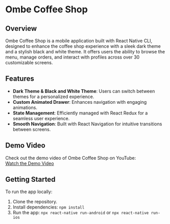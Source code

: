 # Ombe Coffee Shop

## Overview
Ombe Coffee Shop is a mobile application built with React Native CLI, designed to enhance the coffee shop experience with a sleek dark theme and a stylish black and white theme. It offers users the ability to browse the menu, manage orders, and interact with profiles across over 30 customizable screens.

## Features
- **Dark Theme & Black and White Theme**: Users can switch between themes for a personalized experience.
- **Custom Animated Drawer**: Enhances navigation with engaging animations.
- **State Management**: Efficiently managed with React Redux for a seamless user experience.
- **Smooth Navigation**: Built with React Navigation for intuitive transitions between screens.
## Demo Video
Check out the demo video of Ombe Coffee Shop on YouTube:  
[Watch the Demo Video](https://youtu.be/2LuRcJCHf1w?si=8E3RpBXXjSdO_Uxf)


## Getting Started
To run the app locally:
1. Clone the repository.
2. Install dependencies: `npm install`
3. Run the app: `npx react-native run-android` or `npx react-native run-ios`

